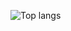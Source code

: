 


![Top langs](https://github-readme-stats.vercel.app/api/top-langs/?username=TwoTeaToTwo&layout=compact&hide_border=true&bg_color=00000000&text_color=888)
